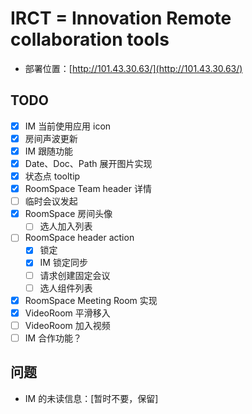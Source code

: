 # IRCT = Innovation Remote collaboration tools

- 部署位置：[http://101.43.30.63/](http://101.43.30.63/)

## TODO

- [x] IM 当前使用应用 icon
- [x] 房间声波更新
- [x] IM 跟随功能
- [x] Date、Doc、Path 展开图片实现
- [x] 状态点 tooltip
- [x] RoomSpace Team header 详情
- [ ] 临时会议发起
- [x] RoomSpace 房间头像
  - [ ] 选人加入列表
- [ ] RoomSpace header action
  - [x] 锁定
  - [x] IM 锁定同步
  - [ ] 请求创建固定会议
  - [ ] 选人组件列表
- [x] RoomSpace Meeting Room 实现
- [x] VideoRoom 平滑移入
- [ ] VideoRoom 加入视频
- [ ] IM 合作功能？

## 问题

- IM 的未读信息：\[暂时不要，保留\]
